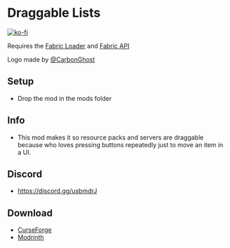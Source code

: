 # Draggable Lists

[![ko-fi](https://ko-fi.com/img/githubbutton_sm.svg)](https://ko-fi.com/W7W1607S8)

Requires the [Fabric Loader](https://fabricmc.net/use/) and [Fabric API](https://modrinth.com/mod/fabric-api)

Logo made by [@CarbonGhost](https://github.com/CarbonGhost)

## Setup

- Drop the mod in the mods folder

## Info

- This mod makes it so resource packs and servers are draggable because who loves pressing buttons repeatedly just to move an item in a UI.

## Discord

- https://discord.gg/usbmdrJ

## Download

- [CurseForge](https://www.curseforge.com/minecraft/mc-mods/draggable-lists)
- [Modrinth](https://modrinth.com/mod/draggable-lists)
